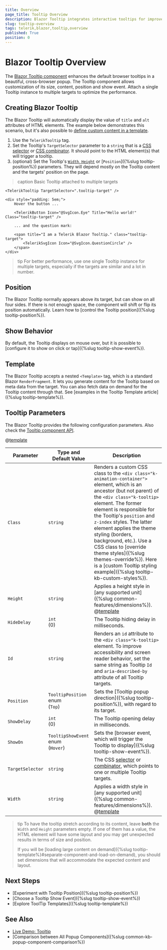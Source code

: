 ```yaml
---
title: Overview
page_title: Tooltip Overview
description: Blazor Tooltip integrates interactive tooltips for improved user experience in Blazor web applications.
slug: tooltip-overview
tags: telerik,blazor,tooltip,overview
published: True
position: 0
---
```


# Blazor Tooltip Overview

The <a href="https://www.telerik.com/blazor-ui/tooltip" target="_blank">Blazor Tooltip component</a> enhances the default browser tooltips in a beautiful, cross-browser popup. The Tooltip component allows customization of its size, content, position and show event. Attach a single Tooltip instance to multiple targets to optimize the performance.

## Creating Blazor Tooltip

The Blazor Tooltip will automatically display the value of `title` and `alt` attributes of HTML elements. The example below demonstrates this scenario, but it's also possible to [define custom content in a template](#template).

1. Use the `TelerikTooltip` tag.
1. Set the Tooltip's `TargetSelector` parameter to a `string` that is a [CSS selector](https://developer.mozilla.org/en-US/docs/Web/CSS/CSS_Selectors) or [CSS combinator](https://developer.mozilla.org/en-US/docs/Learn/CSS/Building_blocks/Selectors/Combinators). It should point to the HTML element(s) that will trigger a tooltip.
1. (optional) Set the Tooltip's [`Width`, `Height`](#tooltip-parameters) or [`Position`]({%slug tooltip-position%}) parameters. They will depend mostly on the Tooltip content and the targets' position on the page.

>caption Basic Tooltip attached to multiple targets

````CSHTML
<TelerikTooltip TargetSelector=".tooltip-target" />

<div style="padding: 5em;">
    Hover the button ...

    <TelerikButton Icon="@SvgIcon.Eye" Title="Hello world!" Class="tooltip-target" />

    ... and the question mark:

    <span title="I am a Telerik Blazor Tooltip." class="tooltip-target">
        <TelerikSvgIcon Icon="@SvgIcon.QuestionCircle" />
    </span>
</div>
````

>tip For better performance, use one single Tooltip instance for multiple targets, especially if the targets are similar and a lot in number.

## Position

The Blazor Tooltip normally appears above its target, but can show on all four sides. If there is not enough space, the component will shift or flip its position automatically. Learn how to [control the Tooltip position]({%slug tooltip-position%}).

## Show Behavior

By default, the Tooltip displays on mouse over, but it is possible to [configure it to show on click or tap]({%slug tooltip-show-event%}).

## Template

The Blazor Tooltip accepts a nested `<Template>` tag, which is a standard Blazor `RenderFragment`. It lets you generate content for the Tooltip based on meta data from the target. You can also fetch data on demand for the Tooltip content through that. See [examples in the Tooltip Template article]({%slug tooltip-template%}).

## Tooltip Parameters

The Blazor Tooltip provides the following configuration parameters. Also check the [Tooltip component API](/blazor-ui/api/Telerik.Blazor.Components.TelerikTooltip).

@[template](/_contentTemplates/common/parameters-table-styles.md#table-layout)

| Parameter | Type and Default&nbsp;Value | Description |
| --- | --- | --- |
| `Class` | `string` | Renders a custom CSS class to the `<div class="k-animation-container">` element, which is an ancestor (but not parent) of the `<div class="k-tooltip>` element. The former element is responsible for the Tooltip's `position` and `z-index` styles. The latter element applies the theme styling (borders, background, etc.). Use a CSS class to [override theme styles]({%slug themes-override%}). Here is a [custom Tooltip styling example]({%slug tooltip-kb-custom-styles%}). |
| `Height` | `string` | Applies a height style in [any supported unit]({%slug common-features/dimensions%}). @[template](/_contentTemplates/tooltip/notes.md#dimensions-behavior) |
| `HideDelay` | `int` <br/> (0) | The Tooltip hiding delay in milliseconds. |
| `Id` | `string` | Renders an `id` attribute to the `<div class="k-tooltip>` element. To improve accessibility and screen reader behavior, set the same string as Tooltip `Id` and `aria-described-by` attribute of all Tooltip targets. |
| `Position` | `TooltipPosition` enum <br /> (`Top`) | Sets the [Tooltip popup direction]({%slug tooltip-position%}), with regard to its target. |
| `ShowDelay` | `int` <br/> (0) | The Tooltip opening delay in milliseconds. |
| `ShowOn` | `TooltipShowEvent` enum <br /> (`Hover`) | Sets the [browser event, which will trigger the Tooltip to display]({%slug tooltip-show-event%}). |
| `TargetSelector` | `string` | The CSS [selector](https://developer.mozilla.org/en-US/docs/Web/CSS/CSS_Selectors) or [combinator](https://developer.mozilla.org/en-US/docs/Learn/CSS/Building_blocks/Selectors/Combinators), which points to one or multiple Tooltip targets. |
| `Width` | `string` | Applies a width style in [any supported unit]({%slug common-features/dimensions%}). @[template](/_contentTemplates/tooltip/notes.md#dimensions-behavior) |

>tip To have the tooltip stretch according to its content, leave **both** the `Width` and `Height` parameters empty. If one of them has a value, the HTML element will have some layout and you may get unexpected results in terms of size and position.
>
> If you will be [loading large content on demand]({%slug tooltip-template%}#separate-component-and-load-on-demand), you should set dimensions that will accommodate the expected content and layout.

## Next Steps

* [Experiment with Tooltip Position]({%slug tooltip-position%})
* [Choose a Tooltip Show Event]({%slug tooltip-show-event%})
* [Explore ToolTip Templates]({%slug tooltip-template%})

## See Also

* [Live Demo: Tooltip](https://demos.telerik.com/blazor-ui/tooltip/overview)
* [Comparison between All Popup Components]({%slug common-kb-popup-component-comparison%})
